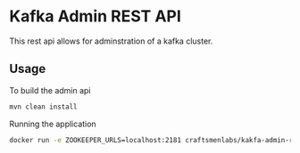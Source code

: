 # Kafka Admin REST API

This rest api allows for adminstration of a kafka cluster.

## Usage

To build the admin api

```bash
mvn clean install
```
Running the application

```bash
docker run -e ZOOKEEPER_URLS=localhost:2181 craftsmenlabs/kakfa-admin-rest-api
```




